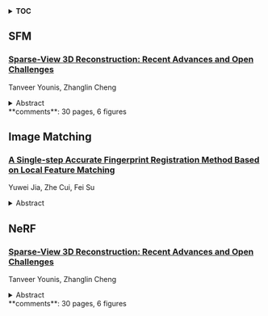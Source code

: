 <details>
  <summary><b>TOC</b></summary>
  <ol>
    <li><a href=#sfm>SFM</a></li>
      <ul>
        <li><a href=#Sparse-View-3D-Reconstruction:-Recent-Advances-and-Open-Challenges>Sparse-View 3D Reconstruction: Recent Advances and Open Challenges</a></li>
      </ul>
    </li>
    <li><a href=#image-matching>Image Matching</a></li>
      <ul>
        <li><a href=#A-Single-step-Accurate-Fingerprint-Registration-Method-Based-on-Local-Feature-Matching>A Single-step Accurate Fingerprint Registration Method Based on Local Feature Matching</a></li>
      </ul>
    </li>
    <li><a href=#nerf>NeRF</a></li>
      <ul>
        <li><a href=#Sparse-View-3D-Reconstruction:-Recent-Advances-and-Open-Challenges>Sparse-View 3D Reconstruction: Recent Advances and Open Challenges</a></li>
      </ul>
    </li>
  </ol>
</details>

## SFM  

### [Sparse-View 3D Reconstruction: Recent Advances and Open Challenges](http://arxiv.org/abs/2507.16406)  
Tanveer Younis, Zhanglin Cheng  
<details>  
  <summary>Abstract</summary>  
  <ol>  
    Sparse-view 3D reconstruction is essential for applications in which dense image acquisition is impractical, such as robotics, augmented/virtual reality (AR/VR), and autonomous systems. In these settings, minimal image overlap prevents reliable correspondence matching, causing traditional methods, such as structure-from-motion (SfM) and multiview stereo (MVS), to fail. This survey reviews the latest advances in neural implicit models (e.g., NeRF and its regularized versions), explicit point-cloud-based approaches (e.g., 3D Gaussian Splatting), and hybrid frameworks that leverage priors from diffusion and vision foundation models (VFMs).We analyze how geometric regularization, explicit shape modeling, and generative inference are used to mitigate artifacts such as floaters and pose ambiguities in sparse-view settings. Comparative results on standard benchmarks reveal key trade-offs between the reconstruction accuracy, efficiency, and generalization. Unlike previous reviews, our survey provides a unified perspective on geometry-based, neural implicit, and generative (diffusion-based) methods. We highlight the persistent challenges in domain generalization and pose-free reconstruction and outline future directions for developing 3D-native generative priors and achieving real-time, unconstrained sparse-view reconstruction.  
  </ol>  
</details>  
**comments**: 30 pages, 6 figures  
  
  



## Image Matching  

### [A Single-step Accurate Fingerprint Registration Method Based on Local Feature Matching](http://arxiv.org/abs/2507.16201)  
Yuwei Jia, Zhe Cui, Fei Su  
<details>  
  <summary>Abstract</summary>  
  <ol>  
    Distortion of the fingerprint images leads to a decline in fingerprint recognition performance, and fingerprint registration can mitigate this distortion issue by accurately aligning two fingerprint images. Currently, fingerprint registration methods often consist of two steps: an initial registration based on minutiae, and a dense registration based on matching points. However, when the quality of fingerprint image is low, the number of detected minutiae is reduced, leading to frequent failures in the initial registration, which ultimately causes the entire fingerprint registration process to fail. In this study, we propose an end-to-end single-step fingerprint registration algorithm that aligns two fingerprints by directly predicting the semi-dense matching points correspondences between two fingerprints. Thus, our method minimizes the risk of minutiae registration failure and also leverages global-local attentions to achieve end-to-end pixel-level alignment between the two fingerprints. Experiment results prove that our method can achieve the state-of-the-art matching performance with only single-step registration, and it can also be used in conjunction with dense registration algorithms for further performance improvements.  
  </ol>  
</details>  
  
  



## NeRF  

### [Sparse-View 3D Reconstruction: Recent Advances and Open Challenges](http://arxiv.org/abs/2507.16406)  
Tanveer Younis, Zhanglin Cheng  
<details>  
  <summary>Abstract</summary>  
  <ol>  
    Sparse-view 3D reconstruction is essential for applications in which dense image acquisition is impractical, such as robotics, augmented/virtual reality (AR/VR), and autonomous systems. In these settings, minimal image overlap prevents reliable correspondence matching, causing traditional methods, such as structure-from-motion (SfM) and multiview stereo (MVS), to fail. This survey reviews the latest advances in neural implicit models (e.g., NeRF and its regularized versions), explicit point-cloud-based approaches (e.g., 3D Gaussian Splatting), and hybrid frameworks that leverage priors from diffusion and vision foundation models (VFMs).We analyze how geometric regularization, explicit shape modeling, and generative inference are used to mitigate artifacts such as floaters and pose ambiguities in sparse-view settings. Comparative results on standard benchmarks reveal key trade-offs between the reconstruction accuracy, efficiency, and generalization. Unlike previous reviews, our survey provides a unified perspective on geometry-based, neural implicit, and generative (diffusion-based) methods. We highlight the persistent challenges in domain generalization and pose-free reconstruction and outline future directions for developing 3D-native generative priors and achieving real-time, unconstrained sparse-view reconstruction.  
  </ol>  
</details>  
**comments**: 30 pages, 6 figures  
  
  



